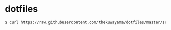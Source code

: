 # dotfiles

```bash
$ curl https://raw.githubusercontent.com/thekuwayama/dotfiles/master/setup.sh | sh
```
